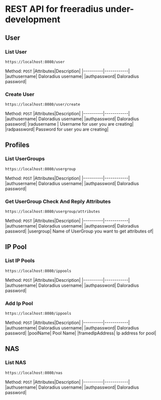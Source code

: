 # REST API for freeradius under-development

## User

### List User
```
https://localhost:8080/user
```
Method: `POST`
|Attributes|Description|
|----------|------------|
|authusername| Daloradius username|
|authpassword| Daloradius password|

### Create User
```
https://localhost:8080/user/create
```
Method: `POST`
|Attributes|Description|
|----------|------------|
|authusername| Daloradius username|
|authpassword| Daloradius password|
|radusername | Username for user you are creating|
|radpassword| Password for user you are creating|

## Profiles

### List UserGroups
```
https://localhost:8080/usergroup
```
Method: `POST`
|Attributes|Description|
|----------|------------|
|authusername| Daloradius username|
|authpassword| Daloradius password|

### Get UserGroup Check And Reply Attributes
```
https://localhost:8080/usergroup/attributes
```
Method: `POST`
|Attributes|Description|
|----------|------------|
|authusername| Daloradius username|
|authpassword| Daloradius password|
|usergroup| Name of UserGroup you want to get attributes of|

## IP Pool

### List IP Pools
```
https://localhost:8080/ippools
```
Method: `POST`
|Attributes|Description|
|----------|------------|
|authusername| Daloradius username|
|authpassword| Daloradius password|

### Add Ip Pool
```
https://localhost:8080/ippools
```
Method: `POST`
|Attributes|Description|
|----------|------------|
|authusername| Daloradius username|
|authpassword| Daloradius password|
|poolName| Pool Name|
|framedIpAddress| Ip address for pool|

## NAS

### List NAS
```
https://localhost:8080/nas
```
Method: `POST`
|Attributes|Description|
|----------|------------|
|authusername| Daloradius username|
|authpassword| Daloradius password|

